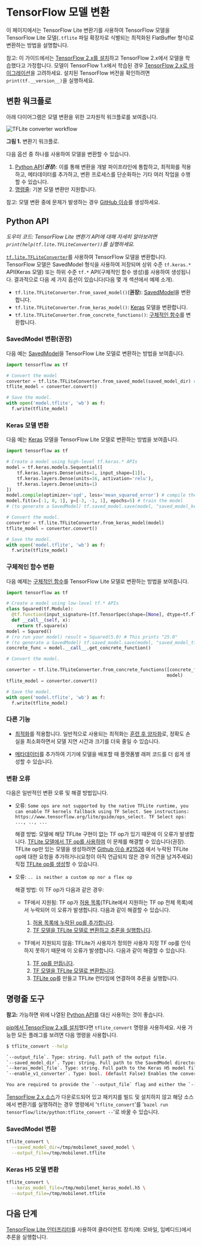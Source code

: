 # TensorFlow 모델 변환

이 페이지에서는 TensorFlow Lite 변환기를 사용하여 TensorFlow 모델을 TensorFlow Lite 모델(<code>.tflite</code> 파일 확장자로 식별되는 최적화된 <a>FlatBuffer</a> 형식)로 변환하는 방법을 설명합니다.

참고: 이 가이드에서는 [TensorFlow 2.x를 설치](https://www.tensorflow.org/install/pip#tensorflow-2-packages-are-available)하고 TensorFlow 2.x에서 모델을 학습했다고 가정합니다. 모델이 TensorFlow 1.x에서 학습된 경우 [TensorFlow 2.x로 마이그레이션](https://www.tensorflow.org/guide/migrate/tflite)을 고려하세요. 설치된 TensorFlow 버전을 확인하려면 `print(tf.__version__)`을 실행하세요.

## 변환 워크플로

아래 다이어그램은 모델 변환을 위한 고차원적 워크플로를 보여줍니다.

![TFLite converter workflow](../../images/convert/convert.png)

**그림 1.** 변환기 워크플로.

다음 옵션 중 하나를 사용하여 모델을 변환할 수 있습니다.

1. [Python API](#python_api)(***권장***): 이를 통해 변환을 개발 파이프라인에 통합하고, 최적화를 적용하고, 메타데이터를 추가하고, 변환 프로세스를 단순화하는 기타 여러 작업을 수행할 수 있습니다.
2. [명령줄](#cmdline): 기본 모델 변환만 지원합니다.

참고: 모델 변환 중에 문제가 발생하는 경우 [GitHub 이슈](https://github.com/tensorflow/tensorflow/issues/new?template=60-tflite-converter-issue.md)를 생성하세요.

## Python API <a name="python_api"></a>

*도우미 코드: TensorFlow Lite 변환기 API에 대해 자세히 알아보려면 `print(help(tf.lite.TFLiteConverter))`를 실행하세요.*

[`tf.lite.TFLiteConverter`](https://www.tensorflow.org/api_docs/python/tf/lite/TFLiteConverter)를 사용하여 TensorFlow 모델을 변환합니다. TensorFlow 모델은 SavedModel 형식을 사용하여 저장되며 상위 수준 `tf.keras.*` API(Keras 모델) 또는 하위 수준 `tf.*` API(구체적인 함수 생성)를 사용하여 생성됩니다. 결과적으로 다음 세 가지 옵션이 있습니다(다음 몇 개 섹션에서 예제 소개).

- `tf.lite.TFLiteConverter.from_saved_model()`(**권장**): [SavedModel](https://www.tensorflow.org/guide/saved_model)을 변환합니다.
- `tf.lite.TFLiteConverter.from_keras_model()`: [Keras](https://www.tensorflow.org/guide/keras/overview) 모델을 변환합니다.
- `tf.lite.TFLiteConverter.from_concrete_functions()`: [구체적인 함수](https://www.tensorflow.org/guide/intro_to_graphs)를 변환합니다.

### SavedModel 변환(권장)<a name="saved_model"></a>

다음 예는 [SavedModel](https://www.tensorflow.org/guide/saved_model)을 TensorFlow Lite 모델로 변환하는 방법을 보여줍니다.

```python
import tensorflow as tf

# Convert the model
converter = tf.lite.TFLiteConverter.from_saved_model(saved_model_dir) # path to the SavedModel directory
tflite_model = converter.convert()

# Save the model.
with open('model.tflite', 'wb') as f:
  f.write(tflite_model)
```

### Keras 모델 변환<a name="keras"></a>

다음 예는 [Keras](https://www.tensorflow.org/guide/keras/overview) 모델을 TensorFlow Lite 모델로 변환하는 방법을 보여줍니다.

```python
import tensorflow as tf

# Create a model using high-level tf.keras.* APIs
model = tf.keras.models.Sequential([
    tf.keras.layers.Dense(units=1, input_shape=[1]),
    tf.keras.layers.Dense(units=16, activation='relu'),
    tf.keras.layers.Dense(units=1)
])
model.compile(optimizer='sgd', loss='mean_squared_error') # compile the model
model.fit(x=[-1, 0, 1], y=[-3, -1, 1], epochs=5) # train the model
# (to generate a SavedModel) tf.saved_model.save(model, "saved_model_keras_dir")

# Convert the model.
converter = tf.lite.TFLiteConverter.from_keras_model(model)
tflite_model = converter.convert()

# Save the model.
with open('model.tflite', 'wb') as f:
  f.write(tflite_model)
```

### 구체적인 함수 변환<a name="concrete_function"></a>

다음 예제는 [구체적인 함수](https://www.tensorflow.org/guide/intro_to_graphs)를 TensorFlow Lite 모델로 변환하는 방법을 보여줍니다.

```python
import tensorflow as tf

# Create a model using low-level tf.* APIs
class Squared(tf.Module):
  @tf.function(input_signature=[tf.TensorSpec(shape=[None], dtype=tf.float32)])
  def __call__(self, x):
    return tf.square(x)
model = Squared()
# (ro run your model) result = Squared(5.0) # This prints "25.0"
# (to generate a SavedModel) tf.saved_model.save(model, "saved_model_tf_dir")
concrete_func = model.__call__.get_concrete_function()

# Convert the model.

converter = tf.lite.TFLiteConverter.from_concrete_functions([concrete_func],
                                                            model)
tflite_model = converter.convert()

# Save the model.
with open('model.tflite', 'wb') as f:
  f.write(tflite_model)
```

### 다른 기능

- [최적화](../../performance/model_optimization.md)를 적용합니다. 일반적으로 사용되는 최적화는 [훈련 후 양자화](../../performance/post_training_quantization.md)로, 정확도 손실을 최소화하면서 모델 지연 시간과 크기를 더욱 줄일 수 있습니다.

- [메타데이터](metadata.md)를 추가하여 기기에 모델을 배포할 때 플랫폼별 래퍼 코드를 더 쉽게 생성할 수 있습니다.

### 변환 오류

다음은 일반적인 변환 오류 및 해결 방법입니다.

- 오류: `Some ops are not supported by the native TFLite runtime, you can enable TF kernels fallback using TF Select. See instructions: https://www.tensorflow.org/lite/guide/ops_select. TF Select ops: ..., .., ...`

    해결 방법: 모델에 해당 TFLite 구현이 없는 TF op가 있기 때문에 이 오류가 발생합니다. [TFLite 모델에서 TF op를 사용하여](../../guide/ops_select.md) 이 문제를 해결할 수 있습니다(권장). TFLite op만 있는 모델을 생성하려면 [Github 이슈 #21526](https://github.com/tensorflow/tensorflow/issues/21526) 에서 누락된 TFLite op에 대한 요청을 추가하거나(요청이 아직 언급되지 않은 경우 의견을 남겨주세요) 직접 [TFLite op를 생성](../../guide/ops_custom#create_and_register_the_operator)할 수 있습니다.

- 오류: `.. is neither a custom op nor a flex op`

    해결 방법: 이 TF op가 다음과 같은 경우:

    - TF에서 지원됨: TF op가 [허용 목록](../../guide/op_select_allowlist.md)(TFLite에서 지원하는 TF op 전체 목록)에서 누락되어 이 오류가 발생합니다. 다음과 같이 해결할 수 있습니다.

        1. [허용 목록에 누락된 op를 추가합니다](../../guide/op_select_allowlist.md#add_tensorflow_core_operators_to_the_allowed_list).
        2. [TF 모델을 TFLite 모델로 변환하고 추론을 실행합니다](../../guide/ops_select.md).

    - TF에서 지원되지 않음: TFLite가 사용자가 정의한 사용자 지정 TF op를 인식하지 못하기 때문에 이 오류가 발생합니다. 다음과 같이 해결할 수 있습니다.

        1. [TF op를 만듭니다](https://www.tensorflow.org/guide/create_op).
        2. [TF 모델을 TFLite 모델로 변환합니다](../../guide/op_select_allowlist.md#users_defined_operators).
        3. [TFLite op](../../guide/ops_custom.md#create_and_register_the_operator)를 만들고 TFLite 런타임에 연결하여 추론을 실행합니다.

## 명령줄 도구<a name="cmdline"></a>

**참고:** 가능하면 위에 나열된 [Python API](#python_api)를 대신 사용하는 것이 좋습니다.

[pip에서 TensorFlow 2.x를 설치](https://www.tensorflow.org/install/pip)했다면 `tflite_convert` 명령을 사용하세요. 사용 가능한 모든 플래그를 보려면 다음 명령을 사용합니다.

```sh
$ tflite_convert --help

`--output_file`. Type: string. Full path of the output file.
`--saved_model_dir`. Type: string. Full path to the SavedModel directory.
`--keras_model_file`. Type: string. Full path to the Keras H5 model file.
`--enable_v1_converter`. Type: bool. (default False) Enables the converter and flags used in TF 1.x instead of TF 2.x.

You are required to provide the `--output_file` flag and either the `--saved_model_dir` or `--keras_model_file` flag.
```

[TensorFlow 2.x 소스](https://www.tensorflow.org/install/source)가 다운로드되어 있고 패키지를 빌드 및 설치하지 않고 해당 소스에서 변환기를 실행하려는 경우 명령에서 '`tflite_convert`'를 '`bazel run tensorflow/lite/python:tflite_convert --`'로 바꿀 수 있습니다.

### SavedModel 변환<a name="cmdline_saved_model"></a>

```sh
tflite_convert \
  --saved_model_dir=/tmp/mobilenet_saved_model \
  --output_file=/tmp/mobilenet.tflite
```

### Keras H5 모델 변환<a name="cmdline_keras_model"></a>

```sh
tflite_convert \
  --keras_model_file=/tmp/mobilenet_keras_model.h5 \
  --output_file=/tmp/mobilenet.tflite
```

## 다음 단계

[TensorFlow Lite 인터프리터](../../guide/inference.md)를 사용하여 클라이언트 장치(예: 모바일, 임베디드)에서 추론을 실행합니다.
